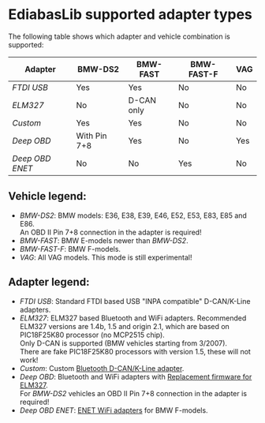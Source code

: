 # EdiabasLib supported adapter types

The following table shows which adapter and vehicle combination is supported:

| Adapter | BMW-DS2 | BMW-FAST | BMW-FAST-F |VAG |
| ------- | ------- | -------- | ----------- | --- |
| _FTDI USB_ | Yes | Yes | No | No |
| _ELM327_ | No | D-CAN only | No | No |
| _Custom_ | Yes | Yes | No | No |
| _Deep OBD_ | With Pin 7+8 | Yes | No | Yes |
| _Deep OBD ENET_ | No | No | Yes | No |

## Vehicle legend:
* _BMW-DS2_: BMW models: E36, E38, E39, E46, E52, E53, E83, E85 and E86.  
An OBD II Pin 7+8 connection in the adapter is required!
* _BMW-FAST_: BMW E-models newer than _BMW-DS2_.
* _BMW-FAST-F_: BMW F-models.
* _VAG_: All VAG models. This mode is still experimental!

## Adapter legend:
* _FTDI USB_: Standard FTDI based USB "INPA compatible" D-CAN/K-Line adapters.
* _ELM327_: ELM327 based Bluetooth and WiFi adapters. Recommended ELM327 versions are 1.4b, 1.5 and origin 2.1, which are based on PIC18F25K80 processor (no MCP2515 chip).  
Only D-CAN is supported (BMW vehicles starting from 3/2007).  
There are fake PIC18F25K80 processors with version 1.5, these will not work!
* _Custom_: Custom [Bluetooth D-CAN/K-Line adapter](Build_Bluetooth_D-CAN_adapter.md).
* _Deep OBD_: Bluetooth and WiFi adapters with [Replacement firmware for ELM327](Replacement_firmware_for_ELM327.md).  
For _BMW-DS2_ vehicles an OBD II Pin 7+8 connection in the adapter is required!
* _Deep OBD ENET_: [ENET WiFi adapters](ENET_WiFi_Adapter.md) for BMW F-models.
